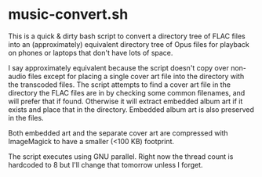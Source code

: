# music-convert.sh

This is a quick & dirty bash script to convert a directory tree of FLAC files into an (approximately) equivalent directory tree of Opus files
for playback on phones or laptops that don't have lots of space.

I say approximately equivalent because the script doesn't copy over non-audio files except for placing a single cover art file into the
directory with the transcoded files. The script attempts to find a cover art file in the directory the FLAC files are in by checking some
common filenames, and will prefer that if found. Otherwise it will extract embedded album art if it exists and place that in the directory.
Embedded album art is also preserved in the files.

Both embedded art and the separate cover art are compressed with ImageMagick to have a smaller (<100 KB) footprint.

The script executes using GNU parallel. Right now the thread count is hardcoded to 8 but I'll change that tomorrow unless I forget.
